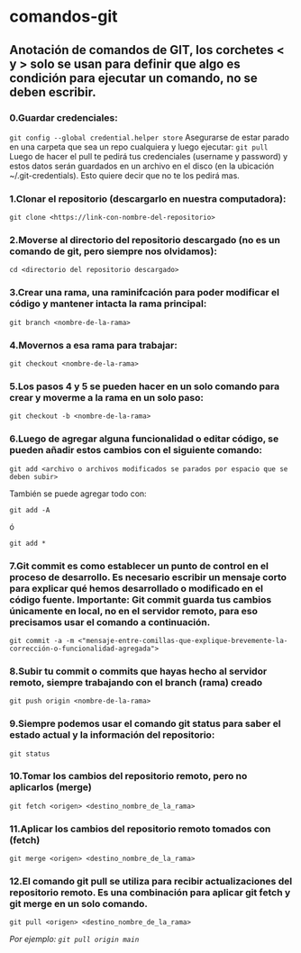 # comandos-git
## Anotación de comandos de GIT, los corchetes < y > solo se usan para definir que algo es condición para ejecutar un comando, no se deben escribir.

### 0.Guardar credenciales:
```git config --global credential.helper store```
  Asegurarse de estar parado en una carpeta que sea un repo cualquiera y luego ejecutar:
```git pull```
Luego de hacer el pull te pedirá tus credenciales (username y password) y estos datos serán guardados en un archivo en el disco (en la ubicación ~/.git-credentials). Esto quiere decir que no te los pedirá mas.


### 1.Clonar el repositorio (descargarlo en nuestra computadora):

```git clone <https://link-con-nombre-del-repositorio>```
  
### 2.Moverse al directorio del repositorio descargado (no es un comando de git, pero siempre nos olvidamos):

```cd <directorio del repositorio descargado>```
  
### 3.Crear una rama, una raminifcación para poder modificar el código y mantener intacta la rama principal:
  
  ```git branch <nombre-de-la-rama>```
  
### 4.Movernos a esa rama para trabajar:
  
  ```git checkout <nombre-de-la-rama>```
  
### 5.Los pasos 4 y 5 se pueden hacer en un solo comando para crear y moverme a la rama en un solo paso:

  ```git checkout -b <nombre-de-la-rama>```
  
### 6.Luego de agregar alguna funcionalidad o editar código, se pueden añadir estos cambios con el siguiente comando:

  ```git add <archivo o archivos modificados se parados por espacio que se deben subir>```
  
  También se puede agregar todo con:
  
  ```git add -A```
  
  ó
  
  ```git add *```
  
### 7.Git commit es como establecer un punto de control en el proceso de desarrollo. Es necesario escribir un mensaje corto para explicar qué hemos desarrollado o modificado en el código fuente. **Importante: Git commit guarda tus cambios únicamente en local, no en el servidor remoto, para eso precisamos usar el comando a continuación.**

  ```git commit -a -m <"mensaje-entre-comillas-que-explique-brevemente-la-corrección-o-funcionalidad-agregada">```
  
### 8.Subir tu commit o commits que hayas hecho al servidor remoto, siempre trabajando con el branch (rama) creado

  ```git push origin <nombre-de-la-rama>```

### 9.Siempre podemos usar el comando git status para saber el estado actual y la información del repositorio:

   ```git status```

### 10.Tomar los cambios del repositorio remoto, pero no aplicarlos (merge)

   ```git fetch <origen> <destino_nombre_de_la_rama>```

### 11.Aplicar los cambios del repositorio remoto tomados con (fetch)

   ```git merge <origen> <destino_nombre_de_la_rama>```

### 12.El comando git pull se utiliza para recibir actualizaciones del repositorio remoto. Es una combinación para aplicar git fetch y git merge en un solo comando.

   ```git pull <origen> <destino_nombre_de_la_rama>``` 
   
   *Por ejemplo: ```git pull origin main```*
